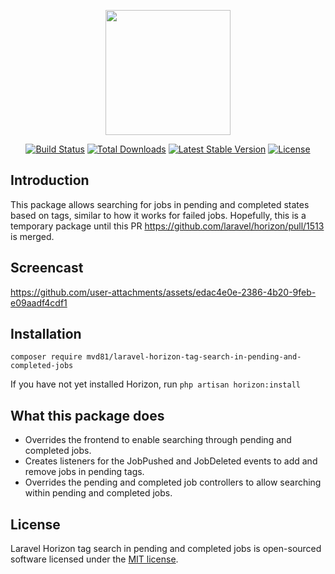 <p align="center">
<img src="https://github.com/user-attachments/assets/a0e876b4-2c15-420c-a90b-f58857d8c33a" width="200" />
</p>

<p align="center">
<a href="https://github.com/mvd81/laravel-horizon-tag-search-in-pending-and-completed-jobs/actions"><img src="https://github.com/mvd81/laravel-horizon-tag-search-in-pending-and-completed-jobs/workflows/tests/badge.svg" alt="Build Status"></a>
<a href="https://packagist.org/packages/mvd81/laravel-horizon-tag-search-in-pending-and-completed-jobs"><img src="https://img.shields.io/packagist/dt/mvd81/laravel-horizon-tag-search-in-pending-and-completed-jobs" alt="Total Downloads"></a>
<a href="https://packagist.org/packages/mvd81/laravel-horizon-tag-search-in-pending-and-completed-jobs"><img src="https://img.shields.io/packagist/v/mvd81/laravel-horizon-tag-search-in-pending-and-completed-jobs" alt="Latest Stable Version"></a>
<a href="https://packagist.org/packages/mvd81/laravel-horizon-tag-search-in-pending-and-completed-jobs"><img src="https://img.shields.io/packagist/l/mvd81/laravel-horizon-tag-search-in-pending-and-completed-jobs" alt="License"></a>
</p>

## Introduction

This package allows searching for jobs in pending and completed states based on tags, similar to how it works for failed jobs.
Hopefully, this is a temporary package until this PR https://github.com/laravel/horizon/pull/1513 is merged.

## Screencast

https://github.com/user-attachments/assets/edac4e0e-2386-4b20-9feb-e09aadf4cdf1

## Installation
`composer require mvd81/laravel-horizon-tag-search-in-pending-and-completed-jobs`

If you have not yet installed Horizon, run `php artisan horizon:install` 

## What this package does

* Overrides the frontend to enable searching through pending and completed jobs.
* Creates listeners for the JobPushed and JobDeleted events to add and remove jobs in pending tags.
* Overrides the pending and completed job controllers to allow searching within pending and completed jobs.

## License

Laravel Horizon tag search in pending and completed jobs is open-sourced software licensed under the [MIT license](LICENSE.md).





